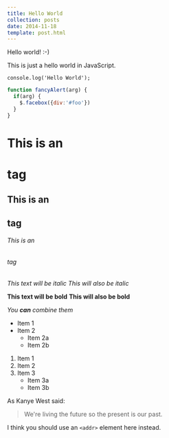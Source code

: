 ```yaml
---
title: Hello World
collection: posts
date: 2014-11-18
template: post.html
---
```


Hello world! :-)

This is just a hello world in JavaScript.

```
console.log('Hello World');
```

```javascript
function fancyAlert(arg) {
  if(arg) {
    $.facebox({div:'#foo'})
  }
}
```

# This is an <h1> tag
## This is an <h2> tag
###### This is an <h6> tag



*This text will be italic*
_This will also be italic_

**This text will be bold**
__This will also be bold__

*You **can** combine them*


* Item 1
* Item 2
  * Item 2a
  * Item 2b


 1. Item 1
2. Item 2
3. Item 3
   * Item 3a
   * Item 3b


As Kanye West said:

> We're living the future so
> the present is our past.


I think you should use an
`<addr>` element here instead.
